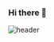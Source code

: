 ### Hi there 👋

<!--
**DawnteaStudio/DawnteaStudio** is a ✨ _special_ ✨ repository because its `README.md` (this file) appears on your GitHub profile.

Here are some ideas to get you started:

- 🔭 I’m currently working on ...
- 🌱 I’m currently learning ...
- 👯 I’m looking to collaborate on ...
- 🤔 I’m looking for help with ...
- 💬 Ask me about ...
- 📫 How to reach me: ...
- 😄 Pronouns: ...
- ⚡ Fun fact: ...
-->

<!-- 헤더 -->
![header](https://capsule-render.vercel.app/api?type=Cylinder&color=auto&height=100&section=header&text=Dawntea-nl-%20%20%20Studio&fontSize=60)
